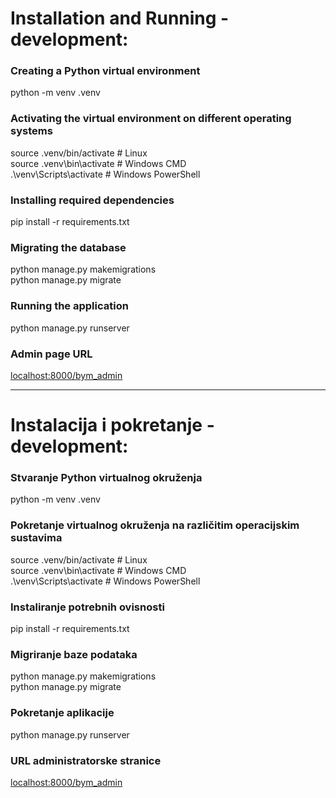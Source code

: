 # Installation and Running - development:
### Creating a Python virtual environment
python -m venv .venv

### Activating the virtual environment on different operating systems
source .venv/bin/activate # Linux  
source .venv\bin\activate # Windows CMD  
.\venv\Scripts\activate # Windows PowerShell  

### Installing required dependencies
pip install -r requirements.txt  

### Migrating the database
python manage.py makemigrations  
python manage.py migrate  

### Running the application
python manage.py runserver  

### Admin page URL
[localhost:8000/bym_admin](localhost:8000/bym_admin)

-------------------------------------------------------------------

# Instalacija i pokretanje - development:
### Stvaranje Python virtualnog okruženja
python -m venv .venv

### Pokretanje virtualnog okruženja na različitim operacijskim sustavima
source .venv/bin/activate # Linux  
source .venv\bin\activate # Windows CMD  
.\venv\Scripts\activate # Windows PowerShell  

### Instaliranje potrebnih ovisnosti
pip install -r requirements.txt  

### Migriranje baze podataka
python manage.py makemigrations  
python manage.py migrate  

### Pokretanje aplikacije
python manage.py runserver  

### URL administratorske stranice
[localhost:8000/bym_admin](localhost:8000/bym_admin)
